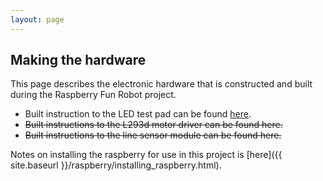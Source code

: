 ```yaml
---
layout: page
---
```


## Making the hardware
This page describes the electronic hardware that is constructed and built during the Raspberry Fun Robot project.

* Built instruction to the LED test pad can be found [here](/LEDpad).
* ~~Built instructions to the L293d motor driver can be found here.~~
* ~~Built instructions to the line sensor module can be found here.~~

Notes on installing the raspberry for use in this project is [here]({{ site.baseurl }}/raspberry/installing_raspberry.html).

